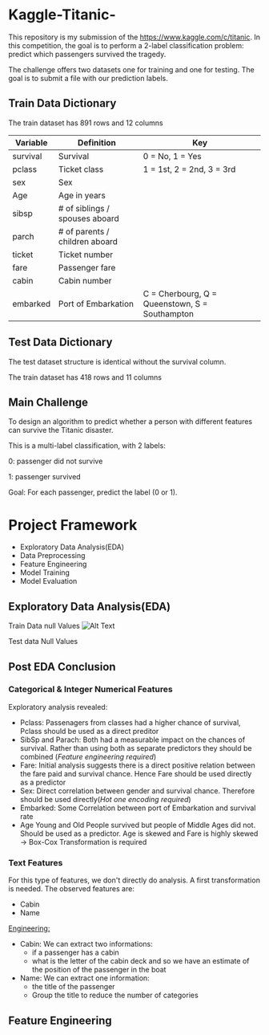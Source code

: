 # Kaggle-Titanic-

This repository is my submission of the https://www.kaggle.com/c/titanic. In this competition, the goal is to perform a 2-label classification problem: predict which passengers survived the tragedy. 

The challenge offers two datasets one for training and one for testing. The goal is to submit a file with our prediction labels. 

## __Train Data Dictionary__

The train dataset has 891 rows and 12 columns

| Variable  | Definition                             | Key                                   |
|-----------|----------------------------------------|---------------------------------------|
| survival  | Survival                              | 0 = No, 1 = Yes                      |
| pclass    | Ticket class                          | 1 = 1st, 2 = 2nd, 3 = 3rd             |
| sex       | Sex                                   |                                       |
| Age       | Age in years                          |                                       |
| sibsp     | # of siblings / spouses aboard       |                                       |
| parch     | # of parents / children aboard       |                                       |
| ticket    | Ticket number                         |                                       |
| fare      | Passenger fare                        |                                       |
| cabin     | Cabin number                          |                                       |
| embarked  | Port of Embarkation                   | C = Cherbourg, Q = Queenstown, S = Southampton |

## __Test Data Dictionary__
The test dataset structure is  identical without the survival column. 


The train dataset has 418 rows and 11 columns 

## Main Challenge 
To design an algorithm to predict whether a  person with different features can survive the Titanic disaster.

This is a multi-label classification, with 2 labels:

0: passenger did not survive

1: passenger survived

Goal: For each passenger, predict the label (0 or 1).

# Project Framework

- Exploratory Data Analysis(EDA) 
- Data Preprocessing
- Feature Engineering
- Model Training
- Model Evaluation


## Exploratory Data Analysis(EDA) 

Train Data null Values 
![Alt Text](/Users/ansari/Desktop/a4fd8f94-2916-4ef9-a314-2748dad7e10a.png)

Test data Null Values 



## Post EDA Conclusion



### Categorical & Integer Numerical Features

Exploratory analysis revealed:

- Pclass: Passenagers from classes had a higher chance of survival, Pclass should be used as a direct preditor
- SibSp and Parach: Both had a measurable impact on the chances of survival. Rather than using both as separate predictors they should be combined (_Feature engineering required_)
- Fare: Initial analysis suggests there is a direct positive relation between the  fare paid and survival chance. Hence Fare should be used directly as a predictor
- Sex: Direct correlation between gender and survival chance. Therefore should be used directly(_Hot one encoding required_)
- Embarked: Some Correlation between port of Embarkation and survival rate
- Age Young and Old People survived but people of Middle Ages did not. Should be used as a predictor. Age is skewed and Fare is highly skewed -> Box-Cox Transformation is required

### Text Features

For this type of features, we don't directly do analysis. A first transformation is needed. The observed features are:

- Cabin
- Name 

<u>Engineering:</u>
- Cabin: We can extract two informations: 
	- if a passenger has a cabin 
	- what is the letter of the cabin deck and so we have an estimate of the position of the passenger in the boat
- Name: We can extract one information:
	- the title of the passenger
	- Group the title to reduce the number of categories

## Feature Engineering 


  











